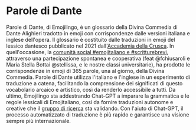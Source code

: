 # Parole di Dante
Parole di Dante, di Emojilingo, è un glossario della Divina Commedia di Dante Alighieri tradotto in emoji con corrispondenze dalle versioni italiana e inglese dell'opera.
Il glossario è costituito dalle traduzioni in emoji del lessico dantesco pubblicato nel 2021 dall'[Accademia della Crusca](https://accademiadellacrusca.it/it/dante). In quell'occasione, la [comunità social #emojitaliano e #scritturebrevi](https://twitter.com/search?q=emojitaliano&src=typed_query), attraverso una partecipazione spontanea e cooperativa (feat @fchiusaroli e Maria Stella Bottai @stellissa, e le nostre classi universitarie), ha prodotto le corrispondenze in emoji di 365 parole, una al giorno, della Divina Commedia.
Parole di Dante utilizza l'italiano e l'inglese in un esperimento di traduzione a catena, facilitando la comprensione dei significati di questo vocabolario arcaico e artistico, così da renderlo accessibile a tutti.
Da ultimo, Emojilingo sta addestrando Chat-GPT a imparare la grammatica e le regole lessicali di Emojitaliano, così da fornire traduzioni autonome e creative che il [gruppo di ricerca](https://clic2023.ilc.cnr.it/wp-content/uploads/2023/11/Booklet_Clic_It_2023.web_compressed.pdf) sta validando. Con l'aiuto di Chat-GPT, il processo automatizzato di traduzione è più rapido e garantisce una visione sempre più internazionale.